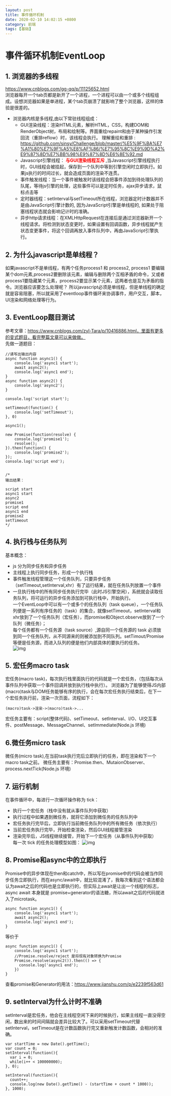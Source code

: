 ```yaml
---
layout: post
title: 事件循环机制
date: 2020-02-10 14:02:15 +0800
category: 前端
tags: [基础]
---
```

# 事件循环机制EventLoop
## 1. 浏览器的多线程   
https://www.cnblogs.com/gg-qq/p/11125652.html   
浏览器每开一个tab页都是新开了一个进程，一个进程可以由一个或多个线程组成。设想浏览器如果是单进程，某个tab页崩溃了就影响了整个浏览器，这样的体验是很差的。
* 浏览器内核是多线程,由以下常驻线程组成：
  * GUI渲染线程：渲染HTML元素，解析HTML，CSS，构建DOM和RenderObject树，布局和绘制等。界面重绘repaint和由于某种操作引发回流（重排reflow）时，该线程会执行。
  理解重绘和重排 : https://github.com/sinsy/Challenge/blob/master/%E5%9F%BA%E7%A1%80%E7%9F%A5%E8%AF%86/%E7%95%8C%E9%9D%A2%E9%87%8D%E7%BB%98%E9%87%8D%E6%8E%92.md
  * Javascript引擎线程：<b color="red"><font color='red'> 与GUI渲染线程互斥 </font></b>,当Javascript引擎线程执行时，GUI线程会被挂起，保存到一个队列中等到引擎空闲时立即执行。如果js执行的时间过长，就会造成页面的渲染不连贯。
  * 事件触发线程：当一个事件被触发时该线程会把事件添加到待处理队列的队尾，等待js引擎的处理，这些事件可以是定时任务，ajax异步请求，鼠标点击等
  * 定时器线程：setInterval与setTimeout所在线程，浏览器定时计数器并不是由JavaScript引擎计数的, 因为JavaScript引擎是单线程的, 如果处于阻塞线程状态就会影响记计时的准确。
  * 异步http请求线程：在XMLHttpRequest在连接后是通过浏览器新开一个线程请求。将检测到状态变更时，如果设置有回调函数，异步线程就产生状态变更事件，将这个回调再放入事件队列中，再由JavaScript引擎执行。

## 2. 为什么javascript是单线程？
如果javascript不是单线程，有两个任务process1 和 process2, process1 要编辑某个dom元素,process2要删除该元素，编辑与删除两个互相矛盾的命令，又或者process1要隐藏某个元素，process2要显示某个元素，这两者也是互为矛盾的指令。浏览器应该要怎么处理呢？
所以javascript必须是单线程，但是单线程的确定就是容易阻塞，所以就采用了eventloop事件循环来协调事件，用户交互，脚本，UI渲染和网络处理等行为。

## 3. EventLoop题目测试
参考文章：https://www.cnblogs.com/zyl-Tara/p/10416886.html，里面有更多的变式题目，看完整篇文章可以来做做。  
先做一道题目：
```
//请写出输出内容
async function async1() {
    console.log('async1 start');
    await async2();
    console.log('async1 end');
}
async function async2() {
    console.log('async2');
}

console.log('script start');

setTimeout(function() {
    console.log('setTimeout');
}, 0)

async1();

new Promise(function(resolve) {
    console.log('promise1');
    resolve();
}).then(function() {
    console.log('promise2');
});
console.log('script end');


/*
输出结果：

script start
async1 start
async2
promise1
script end
async1 end
promise2
setTimeout
*/
```

## 4. 执行栈与任务队列
基本概念：
* js 分为同步任务和异步任务
* 主线程上执行同步任务，形成一个执行栈
* 事件触发线程管理这一个任务队列，只要异步任务（setTimeout,setInterval,xhr）有了运行结果，就在任务队列放置一个事件
*  一旦执行栈中的所有同步任务执行完毕（此时JS引擎空闲），系统就会读取任务队列，将可运行的异步任务添加到可执行栈中，开始执行。  
一个EventLoop中可以有一个或多个的任务队列（task queue），一个任务队列便是一系列有序任务的（task）的集合，就像setTimeout，setInterval和xhr放到了一个任务队列（宏任务），而promise和Object.observe放到了一个队列（微任务）；    
每个任务都有一个任务源（task source）,源自同一个任务源的 task 必须放到同一个任务队列，从不同源来的则被添加到不同队列。setTimout/Promise等便是任务源，而进入队列的便是他们内部具体的要执行的任务。  
![img](../images/eventloop_01.png)  

## 5. 宏任务macro task
宏任务(macro task)，每次执行栈里面执行的代码就是一个宏任务，（包括每次从事件队列中获取一个事件回调并放到执行栈中执行）。
浏览器为了能够使得JS内部(macro)task与DOM任务能够有序的执行，会在每次宏任务执行结束后，在下一个宏任务执行前，渲染一次页面，流程如下：
```
(macro)task->渲染->(macro)task->...
```
宏任务主要有：script(整体代码)、setTimeout、setInterval、I/O、UI交互事件、postMessage、MessageChannel、setImmediate(Node.js 环境)

## 6.微任务micro task 
微任务(micro task),在当前task执行完后立即执行的任务，即在渲染和下一个macro task之前。 
微任务主要有：Promise.then、MutaionObserver、process.nextTick(Node.js 环境)
## 7. 运行机制
在事件循环中，每进行一次循环操作称为 tick：
* 执行一个宏任务（栈中没有就从事件队列中获取）
* 执行过程中如果遇到微任务，就将它添加到微任务的任务队列中
* 宏任务执行完毕后，立即执行当前微任务队列中的所有微任务（依次执行）
* 当前宏任务执行完毕，开始检查渲染，然后GUI线程接管渲染
* 渲染完毕后，JS线程继续接管，开始下一个宏任务（从事件队列中获取）  
每一次 tick 的任务处理模型如图：
![img](../images/eventloop_02.png)

## 8. Promise和async中的立即执行
Promise中的异步体现在then和catch中，所以写在promise中的代码会被当作同步任务立即执行，而在async/await中，就比较混淆了，我每次看到这个语法都会认为await之后的代码也是立即执行的，但实际上await是让出一个线程的标志，async await 本身就是 promise+generator的语法糖，所以await之后的代码就进入了microtask。
```
async function async1() {
    console.log('async1 start');
    await async2();
    console.log('async1 end');
}
```
等价于
```
async function async1() {
    console.log('async1 start');
    //Promise.resolve/reject 是将现有对象转换为Promise
    Promise.resolve(async2()).then(() => {
      console.log('async1 end');
    })
}
```
查看promise和Generator的用法：https://www.jianshu.com/p/e2239f563d61

## 9. setInterval为什么计时不准确
setInterval是宏任务，他会在主线程空闲下来的时候执行，如果主线程一直没得空闲，数出来的时间间隔就会差异比较大了。可以采用setTimeout代替setInterval，setTimeout是在计数函数执行完又重新触发计数函数，会相对的准确。
```
var startTime = new Date().getTime(); 
var count = 0;
setInterval(function(){ 
  var i = 0; 
  while(i++ < 100000000); 
}, 0);
   
setInterval(function(){ 
  count++; 
  console.log(new Date().getTime() - (startTime + count * 1000)); 
}, 1000);
```